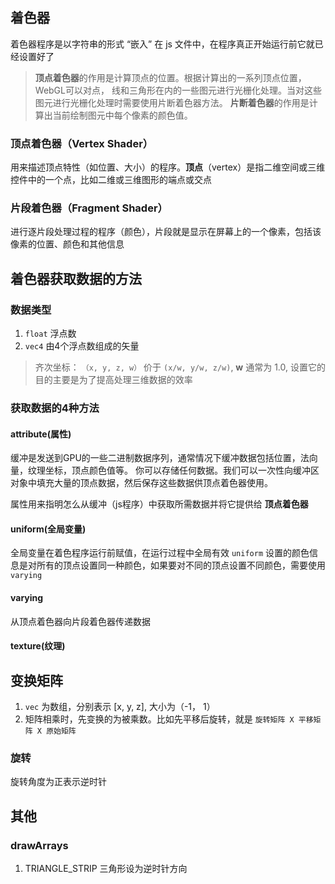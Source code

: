 ## 着色器
着色器程序是以字符串的形式 “嵌入” 在 js 文件中，在程序真正开始运行前它就已经设置好了

> **顶点着色器**的作用是计算顶点的位置。根据计算出的一系列顶点位置，WebGL可以对点， 线和三角形在内的一些图元进行光栅化处理。当对这些图元进行光栅化处理时需要使用片断着色器方法。 **片断着色器**的作用是计算出当前绘制图元中每个像素的颜色值。

### 顶点着色器（Vertex Shader）
用来描述顶点特性（如位置、大小）的程序。**顶点**（vertex）是指二维空间或三维控件中的一个点，比如二维或三维图形的端点或交点

### 片段着色器（Fragment Shader）
进行逐片段处理过程的程序（颜色），片段就是显示在屏幕上的一个像素，包括该像素的位置、颜色和其他信息

## 着色器获取数据的方法

### 数据类型
1. `float` 浮点数
2. `vec4` 由4个浮点数组成的矢量

> 齐次坐标： `（x, y, z, w）` 价于 `(x/w, y/w, z/w)`, **w** 通常为 1.0, 设置它的目的主要是为了提高处理三维数据的效率

### 获取数据的4种方法
#### attribute(属性)
缓冲是发送到GPU的一些二进制数据序列，通常情况下缓冲数据包括位置，法向量，纹理坐标，顶点颜色值等。 你可以存储任何数据。我们可以一次性向缓冲区对象中填充大量的顶点数据，然后保存这些数据供顶点着色器使用。

属性用来指明怎么从缓冲（js程序）中获取所需数据并将它提供给 **顶点着色器**

#### uniform(全局变量)
全局变量在着色程序运行前赋值，在运行过程中全局有效
`uniform` 设置的颜色信息是对所有的顶点设置同一种颜色，如果要对不同的顶点设置不同颜色，需要使用 `varying`

#### varying
从顶点着色器向片段着色器传递数据

#### texture(纹理)

## 变换矩阵
1. `vec` 为数组，分别表示 [x, y, z], 大小为（-1， 1）
2. 矩阵相乘时，先变换的为被乘数。比如先平移后旋转，就是 `旋转矩阵 X 平移矩阵 X 原始矩阵`

### 旋转
旋转角度为正表示逆时针


## 其他
### drawArrays
1. TRIANGLE_STRIP 三角形设为逆时针方向
